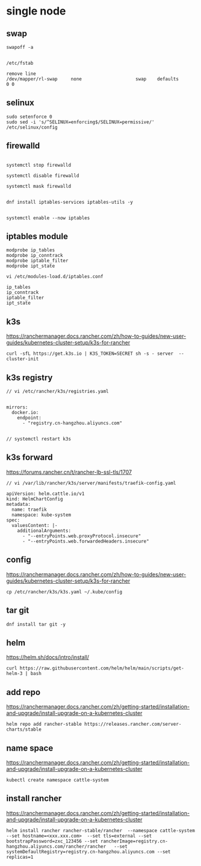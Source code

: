 # single node

## swap

```shell
swapoff -a


/etc/fstab

remove line
/dev/mapper/rl-swap     none                    swap    defaults        0 0

```

## selinux

```shell
sudo setenforce 0
sudo sed -i 's/^SELINUX=enforcing$/SELINUX=permissive/' /etc/selinux/config
```

## firewalld

```shell

systemctl stop firewalld

systemctl disable firewalld

systemctl mask firewalld


dnf install iptables-services iptables-utils -y


systemctl enable --now iptables

```

## iptables module

```shell
modprobe ip_tables
modprobe ip_conntrack
modprobe iptable_filter
modprobe ipt_state

vi /etc/modules-load.d/iptables.conf

ip_tables
ip_conntrack
iptable_filter
ipt_state
```

## k3s

<https://ranchermanager.docs.rancher.com/zh/how-to-guides/new-user-guides/kubernetes-cluster-setup/k3s-for-rancher>

```shell
curl -sfL https://get.k3s.io | K3S_TOKEN=SECRET sh -s - server  --cluster-init
```

## k3s registry

```shell
// vi /etc/rancher/k3s/registries.yaml


mirrors:
  docker.io:
    endpoint:
      - "registry.cn-hangzhou.aliyuncs.com"


// systemctl restart k3s
```

## k3s forward

<https://forums.rancher.cn/t/rancher-lb-ssl-tls/1707>

```shell
// vi /var/lib/rancher/k3s/server/manifests/traefik-config.yaml

apiVersion: helm.cattle.io/v1
kind: HelmChartConfig
metadata:
  name: traefik
  namespace: kube-system
spec:
  valuesContent: |-
    additionalArguments:
      - "--entryPoints.web.proxyProtocol.insecure"
      - "--entryPoints.web.forwardedHeaders.insecure"
```

## config

<https://ranchermanager.docs.rancher.com/zh/how-to-guides/new-user-guides/kubernetes-cluster-setup/k3s-for-rancher>

```shell
cp /etc/rancher/k3s/k3s.yaml ~/.kube/config
```

## tar git

```shell
dnf install tar git -y
```

## helm

<https://helm.sh/docs/intro/install/>

```shell
curl https://raw.githubusercontent.com/helm/helm/main/scripts/get-helm-3 | bash
```

## add repo

<https://ranchermanager.docs.rancher.com/zh/getting-started/installation-and-upgrade/install-upgrade-on-a-kubernetes-cluster>

```shell
helm repo add rancher-stable https://releases.rancher.com/server-charts/stable
```

## name space

<https://ranchermanager.docs.rancher.com/zh/getting-started/installation-and-upgrade/install-upgrade-on-a-kubernetes-cluster>

```shell
kubectl create namespace cattle-system
```

## install rancher

<https://ranchermanager.docs.rancher.com/zh/getting-started/installation-and-upgrade/install-upgrade-on-a-kubernetes-cluster>

```shell
helm install rancher rancher-stable/rancher  --namespace cattle-system --set hostname=<xxx.xxx.com>  --set tls=external --set bootstrapPassword=zxc_123456 --set rancherImage=registry.cn-hangzhou.aliyuncs.com/rancher/rancher   --set systemDefaultRegistry=registry.cn-hangzhou.aliyuncs.com --set replicas=1
```
